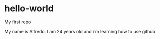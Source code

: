# hello-world
My first repo

My name is Alfredo. I am 24 years old and i´m learning how to use github

